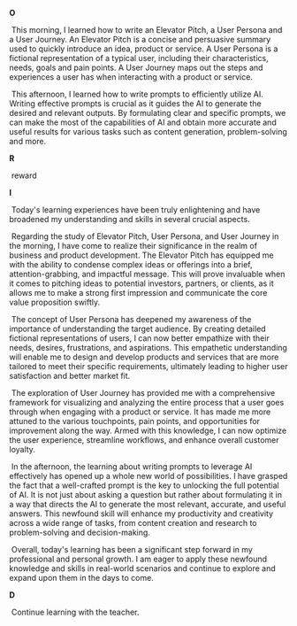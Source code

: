 **O**

​	This morning, I learned how to write an Elevator Pitch, a User Persona and a User Journey. An Elevator Pitch is a concise and persuasive summary used to quickly introduce an idea, product or service. A User Persona is a fictional representation of a typical user, including their characteristics, needs, goals and pain points. A User Journey maps out the steps and experiences a user has when interacting with a product or service. 

​	This afternoon, I learned how to write prompts to efficiently utilize AI. Writing effective prompts is crucial as it guides the AI to generate the desired and relevant outputs. By formulating clear and specific prompts, we can make the most of the capabilities of AI and obtain more accurate and useful results for various tasks such as content generation, problem-solving and more. 

**R**

​	reward

**I**

​	Today's learning experiences have been truly enlightening and have broadened my understanding and skills in several crucial aspects.

​	Regarding the study of Elevator Pitch, User Persona, and User Journey in the morning, I have come to realize their significance in the realm of business and product development. The Elevator Pitch has equipped me with the ability to condense complex ideas or offerings into a brief, attention-grabbing, and impactful message. This will prove invaluable when it comes to pitching ideas to potential investors, partners, or clients, as it allows me to make a strong first impression and communicate the core value proposition swiftly.

​	The concept of User Persona has deepened my awareness of the importance of understanding the target audience. By creating detailed fictional representations of users, I can now better empathize with their needs, desires, frustrations, and aspirations. This empathetic understanding will enable me to design and develop products and services that are more tailored to meet their specific requirements, ultimately leading to higher user satisfaction and better market fit.

​	The exploration of User Journey has provided me with a comprehensive framework for visualizing and analyzing the entire process that a user goes through when engaging with a product or service. It has made me more attuned to the various touchpoints, pain points, and opportunities for improvement along the way. Armed with this knowledge, I can now optimize the user experience, streamline workflows, and enhance overall customer loyalty.

​	In the afternoon, the learning about writing prompts to leverage AI effectively has opened up a whole new world of possibilities. I have grasped the fact that a well-crafted prompt is the key to unlocking the full potential of AI. It is not just about asking a question but rather about formulating it in a way that directs the AI to generate the most relevant, accurate, and useful answers. This newfound skill will enhance my productivity and creativity across a wide range of tasks, from content creation and research to problem-solving and decision-making.

​	Overall, today's learning has been a significant step forward in my professional and personal growth. I am eager to apply these newfound knowledge and skills in real-world scenarios and continue to explore and expand upon them in the days to come.

**D**

​	Continue learning with the teacher.

​	